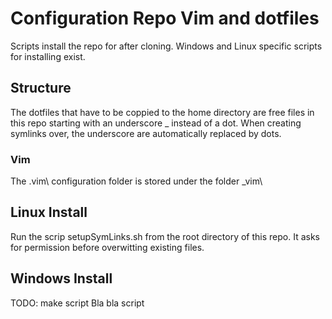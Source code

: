 Configuration Repo Vim and dotfiles
====================================
Scripts install the repo for after cloning. Windows and Linux
specific scripts for installing exist.

Structure
----------
The dotfiles that have to be coppied to the home directory are free files
in this repo starting with an underscore _ instead of a dot. When creating
symlinks over, the underscore are automatically replaced by dots.

### Vim
The .vim\ configuration folder is stored under the folder _vim\

Linux Install
-------------
Run the scrip setupSymLinks.sh from the root directory of this repo. It asks for
permission before overwitting existing files.

Windows Install
-------------
TODO: make script
Bla bla script
